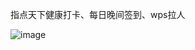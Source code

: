 指点天下健康打卡、每日晚间签到、wps拉人


![image](https://user-images.githubusercontent.com/59023744/109786127-ce43bc80-7c47-11eb-853c-d6f3be00f441.png)

